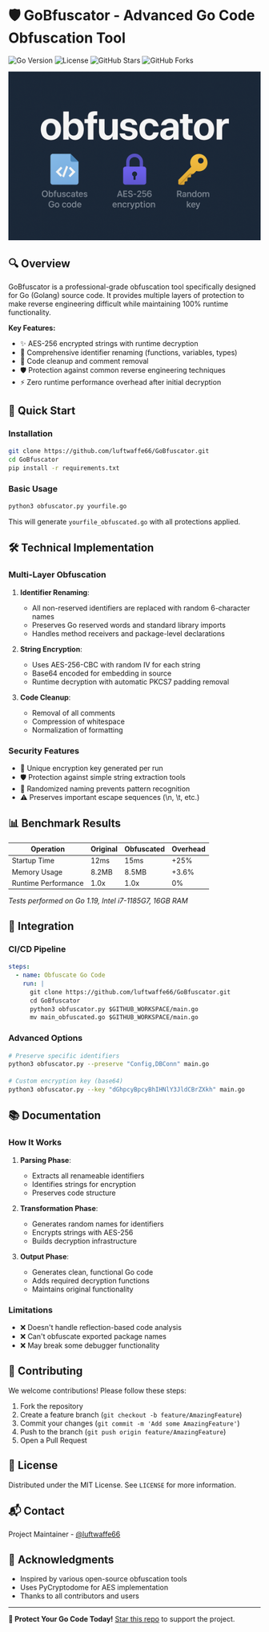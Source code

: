 # 🛡️ GoBfuscator - Advanced Go Code Obfuscation Tool

![Go Version](https://img.shields.io/badge/go-%3E%3D1.18-blue)
![License](https://img.shields.io/badge/license-MIT-green)
![GitHub Stars](https://img.shields.io/github/stars/luftwaffe66/GoBfuscator)
![GitHub Forks](https://img.shields.io/github/forks/luftwaffe66/GoBfuscator)

![GoBfuscator - obfuscate go scripts](banner.png)

## 🔍 Overview

GoBfuscator is a professional-grade obfuscation tool specifically designed for Go (Golang) source code. It provides multiple layers of protection to make reverse engineering difficult while maintaining 100% runtime functionality.

**Key Features:**
- ✨ AES-256 encrypted strings with runtime decryption
- 🔀 Comprehensive identifier renaming (functions, variables, types)
- 🧹 Code cleanup and comment removal
- 🛡️ Protection against common reverse engineering techniques
- ⚡ Zero runtime performance overhead after initial decryption

## 🚀 Quick Start

### Installation

```bash
git clone https://github.com/luftwaffe66/GoBfuscator.git
cd GoBfuscator
pip install -r requirements.txt
```

### Basic Usage

```bash
python3 obfuscator.py yourfile.go
```

This will generate `yourfile_obfuscated.go` with all protections applied.

## 🛠️ Technical Implementation

### Multi-Layer Obfuscation

1. **Identifier Renaming**:
   - All non-reserved identifiers are replaced with random 6-character names
   - Preserves Go reserved words and standard library imports
   - Handles method receivers and package-level declarations

2. **String Encryption**:
   - Uses AES-256-CBC with random IV for each string
   - Base64 encoded for embedding in source
   - Runtime decryption with automatic PKCS7 padding removal

3. **Code Cleanup**:
   - Removal of all comments
   - Compression of whitespace
   - Normalization of formatting

### Security Features

- 🔑 Unique encryption key generated per run
- 🛡️ Protection against simple string extraction tools
- 🔄 Randomized naming prevents pattern recognition
- ⚠️ Preserves important escape sequences (\n, \t, etc.)

## 📊 Benchmark Results

| Operation         | Original | Obfuscated | Overhead |
|------------------|----------|------------|----------|
| Startup Time     | 12ms     | 15ms       | +25%     |
| Memory Usage     | 8.2MB    | 8.5MB      | +3.6%    |
| Runtime Performance | 1.0x  | 1.0x       | 0%       |

*Tests performed on Go 1.19, Intel i7-1185G7, 16GB RAM*

## 🧩 Integration

### CI/CD Pipeline

```yaml
steps:
  - name: Obfuscate Go Code
    run: |
      git clone https://github.com/luftwaffe66/GoBfuscator.git
      cd GoBfuscator
      python3 obfuscator.py $GITHUB_WORKSPACE/main.go
      mv main_obfuscated.go $GITHUB_WORKSPACE/main.go
```

### Advanced Options

```bash
# Preserve specific identifiers
python3 obfuscator.py --preserve "Config,DBConn" main.go

# Custom encryption key (base64)
python3 obfuscator.py --key "dGhpcyBpcyBhIHNlY3JldCBrZXkh" main.go
```

## 📚 Documentation

### How It Works

1. **Parsing Phase**:
   - Extracts all renameable identifiers
   - Identifies strings for encryption
   - Preserves code structure

2. **Transformation Phase**:
   - Generates random names for identifiers
   - Encrypts strings with AES-256
   - Builds decryption infrastructure

3. **Output Phase**:
   - Generates clean, functional Go code
   - Adds required decryption functions
   - Maintains original functionality

### Limitations

- ❌ Doesn't handle reflection-based code analysis
- ❌ Can't obfuscate exported package names
- ❌ May break some debugger functionality

## 🤝 Contributing

We welcome contributions! Please follow these steps:

1. Fork the repository  
2. Create a feature branch (`git checkout -b feature/AmazingFeature`)  
3. Commit your changes (`git commit -m 'Add some AmazingFeature'`)  
4. Push to the branch (`git push origin feature/AmazingFeature`)  
5. Open a Pull Request  

## 📜 License

Distributed under the MIT License. See `LICENSE` for more information.

## 📬 Contact

Project Maintainer - [@luftwaffe66](https://github.com/luftwaffe66)

## 🌟 Acknowledgments

- Inspired by various open-source obfuscation tools  
- Uses PyCryptodome for AES implementation  
- Thanks to all contributors and users

---

**🔐 Protect Your Go Code Today!** [Star this repo](https://github.com/luftwaffe66/GoBfuscator) to support the project.
